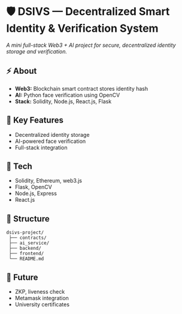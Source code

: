 # 🛡️ DSIVS — Decentralized Smart Identity & Verification System

_A mini full-stack Web3 + AI project for secure, decentralized identity storage and verification._

## ⚡ About
- **Web3:** Blockchain smart contract stores identity hash
- **AI:** Python face verification using OpenCV
- **Stack:** Solidity, Node.js, React.js, Flask

## 🎯 Key Features
- Decentralized identity storage
- AI-powered face verification
- Full-stack integration

## 🔗 Tech
- Solidity, Ethereum, web3.js
- Flask, OpenCV
- Node.js, Express
- React.js

## 🧩 Structure
```text
dsivs-project/
 ├── contracts/
 ├── ai_service/
 ├── backend/
 ├── frontend/
 └── README.md
````

## 🔮 Future

* ZKP, liveness check
* Metamask integration
* University certificates
